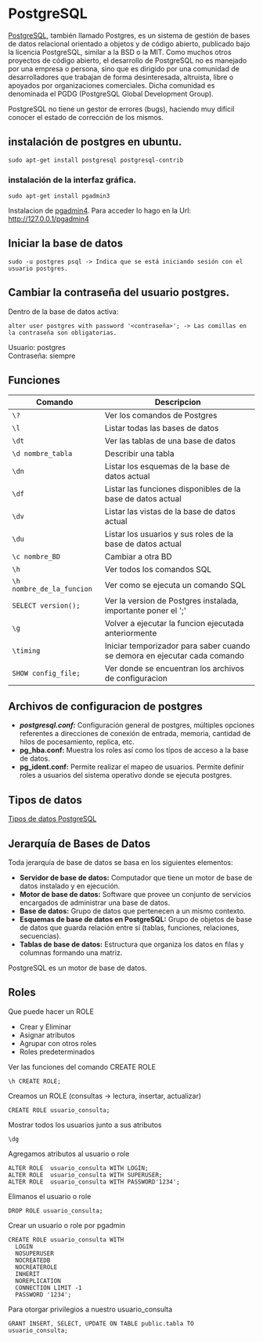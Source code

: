 # PostgreSQL
[PostgreSQL](https://es.wikipedia.org/wiki/PostgreSQL), también llamado Postgres, es un sistema de gestión de bases de datos relacional orientado a objetos y de código abierto, publicado bajo la licencia PostgreSQL, similar a la BSD o la MIT.
Como muchos otros proyectos de código abierto, el desarrollo de PostgreSQL no es manejado por una empresa o persona, sino que es dirigido por una comunidad de desarrolladores que trabajan de forma desinteresada, altruista, libre o apoyados por organizaciones comerciales. Dicha comunidad es denominada el PGDG (PostgreSQL Global Development Group).

PostgreSQL no tiene un gestor de errores (bugs), haciendo muy difícil conocer el estado de corrección de los mismos.


## instalación de postgres en ubuntu.
```console
sudo apt-get install postgresql postgresql-contrib
```

### instalación de la interfaz gráfica.
```console
sudo apt-get install pgadmin3
```
Instalacion de [pgadmin4](https://comoinstalar.me/como-instalar-pgadmin-en-ubuntu-20-04-lts/). Para acceder lo hago en la Url: http://127.0.0.1/pgadmin4

## Iniciar la base de datos
```console
sudo -u postgres psql -> Indica que se está iniciando sesión con el usuario postgres.
```

## Cambiar la contraseña del usuario postgres.
Dentro de la base de datos activa:
```console
alter user postgres with password '<contraseña>'; -> Las comillas en la contraseña son obligatorias.
```
Usuario: postgres  
Contraseña: siempre

## Funciones
| Comando | Descripcion |
| -- | -- |
| ` \? ` | Ver los comandos de Postgres |
| ` \l `  | Listar todas las bases de datos |
| ` \dt `  | Ver las tablas de una base de datos |
| ` \d nombre_tabla ` | Describir una tabla |
| ` \dn `  | Listar los esquemas de la base de datos actual |
| ` \df `  | Listar las funciones disponibles de la base de datos actual |
| ` \dv `  | Listar las vistas de la base de datos actual |
| ` \du `  | Listar los usuarios y sus roles de la base de datos actual |
| ` \c nombre_BD ` | Cambiar a otra BD |
| ` \h ` | Ver todos los comandos SQL |
| ` \h nombre_de_la_funcion ` | Ver como se ejecuta un comando SQL |
| ` SELECT version(); ` | Ver la version de Postgres instalada, importante poner el ';' |
| ` \g ` | Volver a ejecutar la funcion ejecutada anteriormente |
| ` \timing ` | Iniciar temporizador para saber cuando se demora en ejecutar cada comando |
| ` SHOW config_file; ` | Ver donde se encuentran los archivos de configuracion |

## Archivos de configuracion de postgres
- ***postgresql.conf:*** Configuración general de postgres, múltiples opciones referentes a direcciones de conexión de entrada, memoria, cantidad de hilos de pocesamiento, replica, etc.
- **pg_hba.conf:** Muestra los roles así como los tipos de acceso a la base de datos.
- **pg_ident.conf:** Permite realizar el mapeo de usuarios. Permite definir roles a usuarios del sistema operativo donde se ejecuta postgres.

## Tipos de datos
[Tipos de datos PostgreSQL](https://www.postgresql.org/docs/11/datatype.html)

## Jerarquía de Bases de Datos
Toda jerarquía de base de datos se basa en los siguientes elementos:

- **Servidor de base de datos:** Computador que tiene un motor de base de datos instalado y en ejecución.
- **Motor de base de datos:** Software que provee un conjunto de servicios encargados de administrar una base de datos.
- **Base de datos:** Grupo de datos que pertenecen a un mismo contexto.
- **Esquemas de base de datos en PostgreSQL:** Grupo de objetos de base de datos que guarda relación entre sí (tablas, funciones, relaciones, secuencias).
- **Tablas de base de datos:** Estructura que organiza los datos en filas y columnas formando una matriz.

PostgreSQL es un motor de base de datos.  

## Roles
Que puede hacer un ROLE
- Crear y Eliminar
- Asignar atributos
- Agrupar con otros roles
- Roles predeterminados

Ver las funciones del comando CREATE ROLE
```console
\h CREATE ROLE;
```

Creamos un ROLE (consultas -> lectura, insertar, actualizar)
```console
CREATE ROLE usuario_consulta;
```

Mostrar todos los usuarios junto a sus atributos
```console
\dg
```
Agregamos atributos al usuario o role
```console
ALTER ROLE  usuario_consulta WITH LOGIN;
ALTER ROLE  usuario_consulta WITH SUPERUSER;
ALTER ROLE  usuario_consulta WITH PASSWORD'1234';
```
Elimanos el usuario o role
```console
DROP ROLE usuario_consulta;
```

Crear un usuario o role por pgadmin
```console
CREATE ROLE usuario_consulta WITH
  LOGIN
  NOSUPERUSER
  NOCREATEDB
  NOCREATEROLE
  INHERIT
  NOREPLICATION
  CONNECTION LIMIT -1
  PASSWORD '1234';
```

Para otorgar privilegios a nuestro usuario_consulta

```console
GRANT INSERT, SELECT, UPDATE ON TABLE public.tabla TO usuario_consulta;
```



